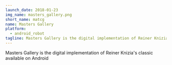 ```yaml
---
launch_date: 2018-01-23
img_name: masters_gallery.png
short_name: matcg
name: Masters Gallery
platform:
  - android_robot
tagline: Masters Gallery is the digital implementation of Reiner Knizia's classic available on Android
---
```

Masters Gallery is the digital implementation of Reiner Knizia's classic available on Android
